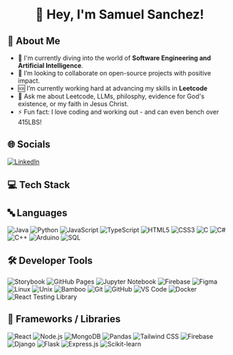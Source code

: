 <!-- Banner headline -->
<h1 align="center">👋 Hey, I'm Samuel Sanchez!</h1>

<!-- About Me -->
## 🥁 About Me
- 🚀 I'm currently diving into the world of **Software Engineering and Artificial Intelligence**.  
- 🤝 I’m looking to collaborate on open-source projects with positive impact.  
- 🆘 I’m currently working hard at advancing my skills in **Leetcode**
- 💬 Ask me about Leetcode, LLMs, philosphy, evidence for God's existence, or my faith in Jesus Christ.  
- ⚡ Fun fact: I love coding and working out - and can even bench over 415LBS!

<!-- Social links -->
## 🌐 Socials
[![LinkedIn](https://img.shields.io/badge/-LinkedIn-0A66C2?style=for-the-badge&logo=linkedin&logoColor=white)](https://www.linkedin.com/in/samuel-sanchez-3b846818b/)

<!-- Tech stack badges -->
## 💻 Tech Stack
<!-- ░░░░░░░░░  LANGUAGES  ░░░░░░░░░ -->
## 🔤 Languages
![Java](https://img.shields.io/badge/Java-ED8B00?style=for-the-badge&logo=openjdk&logoColor=white)
![Python](https://img.shields.io/badge/Python-3776AB?style=for-the-badge&logo=python&logoColor=white)
![JavaScript](https://img.shields.io/badge/JavaScript-F7DF1E?style=for-the-badge&logo=javascript&logoColor=black)
![TypeScript](https://img.shields.io/badge/TypeScript-007ACC?style=for-the-badge&logo=typescript&logoColor=white)
![HTML5](https://img.shields.io/badge/HTML5-E34F26?style=for-the-badge&logo=html5&logoColor=white)
![CSS3](https://img.shields.io/badge/CSS3-1572B6?style=for-the-badge&logo=css3&logoColor=white)
![C](https://img.shields.io/badge/C-00599C?style=for-the-badge&logo=c&logoColor=white)
![C#](https://img.shields.io/badge/C%23-239120?style=for-the-badge&logo=csharp&logoColor=white)
![C++](https://img.shields.io/badge/C%2B%2B-02599C?style=for-the-badge&logo=cplusplus&logoColor=white)
![Arduino](https://img.shields.io/badge/Arduino-00979D?style=for-the-badge&logo=arduino&logoColor=white)
![SQL](https://img.shields.io/badge/SQL-4479A1?style=for-the-badge&logo=postgresql&logoColor=white)

<!-- ░░░░░░░░░  DEVELOPER TOOLS  ░░░░░░░░░ -->
## 🛠 Developer Tools
![Storybook](https://img.shields.io/badge/Storybook-FF4785?style=for-the-badge&logo=storybook&logoColor=white)
![GitHub Pages](https://img.shields.io/badge/GitHub_Pages-222222?style=for-the-badge&logo=github&logoColor=white)
![Jupyter Notebook](https://img.shields.io/badge/Jupyter-F37626?style=for-the-badge&logo=jupyter&logoColor=white)
![Firebase](https://img.shields.io/badge/Firebase-FFCA28?style=for-the-badge&logo=firebase&logoColor=black)
![Figma](https://img.shields.io/badge/Figma-F24E1E?style=for-the-badge&logo=figma&logoColor=white)
![Linux](https://img.shields.io/badge/Linux-FCC624?style=for-the-badge&logo=linux&logoColor=black)
![Unix](https://img.shields.io/badge/Unix-0078D6?style=for-the-badge&logo=gnu-bash&logoColor=white)
![Bamboo](https://img.shields.io/badge/Bamboo-0052CC?style=for-the-badge&logo=bamboo&logoColor=white)
![Git](https://img.shields.io/badge/Git-F05032?style=for-the-badge&logo=git&logoColor=white)
![GitHub](https://img.shields.io/badge/GitHub-181717?style=for-the-badge&logo=github&logoColor=white)
![VS Code](https://img.shields.io/badge/VS_Code-007ACC?style=for-the-badge&logo=visualstudiocode&logoColor=white)
![Docker](https://img.shields.io/badge/Docker-2496ED?style=for-the-badge&logo=docker&logoColor=white)
![React Testing Library](https://img.shields.io/badge/React_Testing_Library-E33332?style=for-the-badge&logo=testinglibrary&logoColor=white)

<!-- ░░░░░░░░░  FRAMEWORKS / LIBRARIES  ░░░░░░░░░ -->
## 🧩 Frameworks / Libraries
![React](https://img.shields.io/badge/React-20232A?style=for-the-badge&logo=react&logoColor=61DAFB)
![Node.js](https://img.shields.io/badge/Node.js-339933?style=for-the-badge&logo=nodedotjs&logoColor=white)
![MongoDB](https://img.shields.io/badge/MongoDB-47A248?style=for-the-badge&logo=mongodb&logoColor=white)
![Pandas](https://img.shields.io/badge/Pandas-150458?style=for-the-badge&logo=pandas&logoColor=white)
![Tailwind CSS](https://img.shields.io/badge/Tailwind_CSS-06B6D4?style=for-the-badge&logo=tailwindcss&logoColor=white)
![Firebase](https://img.shields.io/badge/Firebase-FFCA28?style=for-the-badge&logo=firebase&logoColor=black)
![Django](https://img.shields.io/badge/Django-092E20?style=for-the-badge&logo=django&logoColor=white)
![Flask](https://img.shields.io/badge/Flask-000000?style=for-the-badge&logo=flask&logoColor=white)
![Express.js](https://img.shields.io/badge/Express.js-000000?style=for-the-badge&logo=express&logoColor=white)
![Scikit-learn](https://img.shields.io/badge/scikit--learn-F7931E?style=for-the-badge&logo=scikitlearn&logoColor=white)

